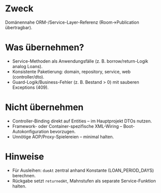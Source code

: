 # Zweck
Domänennahe ORM-/Service-Layer-Referenz (Room→Publication übertragbar).

# Was übernehmen?
- Service-Methoden als Anwendungsfälle (z. B. borrow/return-Logik analog Loans).
- Konsistente Paketierung: domain, repository, service, web (controller/dto).
- Guard-Logik/Business-Fehler (z. B. Bestand > 0) mit sauberen Exceptions (409).

# Nicht übernehmen
- Controller-Binding direkt auf Entities – im Hauptprojekt DTOs nutzen.
- Framework- oder Container-spezifische XML-Wiring – Boot-Autokonfiguration bevorzugen.
- Unnötige AOP/Proxy-Spielereien – minimal halten.

# Hinweise
- Für Ausleihen: `dueAt` zentral anhand Konstante (LOAN_PERIOD_DAYS) berechnen.
- Rückgabe setzt `returnedAt`, Mahnstufen als separate Service-Funktion halten.
